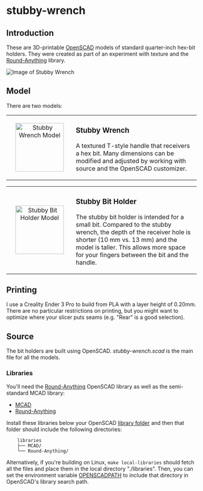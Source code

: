 # stubby-wrench

## Introduction

These are 3D-printable [OpenSCAD](https://openscad.org/) models of
standard quarter-inch hex-bit holders. They were created as part of an
experiment with texture and the
[Round-Anything](https://github.com/Irev-Dev/Round-Anything) library.

![Image of Stubby Wrench](../media/media/stubby-wrench.jpg?raw=true "Stubby Wrench with Bit")

## Model

There are two models:

<div class="model" data-name="Stubby Wrench" data-icon-size="128" data-left-icon="stubby-wrench.icon.png" data-left="stubby-wrench.stl"><!-- expanded by annotate-model --><table align="center" width="100%"><tbody><tr width="100%"><td align="center" width="160" height="160"><a href="../media/media/stubby-wrench.stl" target="_blank" title="View Stubby Wrench Model"><img src="../media/media/stubby-wrench.icon.png" alt="Stubby Wrench Model" width="128" height="128" /></a></td><td>

### Stubby Wrench

A textured T-style handle that receivers a hex bit. Many dimensions can be modified
and adjusted by working with source and the OpenSCAD customizer.

</td></tr></tbody></table></div>

<div class="model" data-name="Stubby Bit Holder" data-icon-size="128" data-left-icon="stubby-bit-holder.icon.png" data-left="stubby-bit-holder.stl"><!-- expanded by annotate-model --><table align="center" width="100%"><tbody><tr width="100%"><td align="center" width="160" height="160"><a href="../media/media/stubby-bit-holder.stl" target="_blank" title="View Stubby Bit Holder Model"><img src="../media/media/stubby-bit-holder.icon.png" alt="Stubby Bit Holder Model" width="128" height="128" /></a></td><td>

### Stubby Bit Holder

The stubby bit holder is intended for a small bit. Compared to the
stubby wrench, the depth of the receiver hole is shorter (10 mm vs. 13 mm) and
the model is taller. This allows more space for your fingers between the
bit and the handle.

</td></tr></tbody></table></div>

## Printing

I use a Creality Ender 3 Pro to build from PLA with a layer height of
0.20mm. There are no particular restrictions on printing, but you might
want to optimize where your slicer puts seams (e.g. "Rear" is a good
selection).

## Source

The bit holders are built using OpenSCAD. *stubby-wrench.scad* is the main
file for all the models.

### Libraries

You'll need the [Round-Anything](https://github.com/Irev-Dev/Round-Anything)
OpenSCAD library as well as the semi-standard MCAD library:

- [MCAD](https://github.com/openscad/MCAD)
- [Round-Anything](https://github.com/Irev-Dev/Round-Anything)

Install these libraries below your OpenSCAD [library folder](https://wikibooks.org/wiki/OpenSCAD_User_Manual/Libraries)
and then that folder should include the following directories:

```
    libraries
    ├── MCAD/
    └── Round-Anything/
```

Alternatively, if you're building on Linux, `make local-libraries`
should fetch all the files and place them in the local directory
"./libraries". Then, you can set the environment variable
[OPENSCADPATH](https://wikibooks.org/wiki/OpenSCAD_User_Manual/Libraries#Setting_OPENSCADPATH)
to include that directory in OpenSCAD's library search path.
